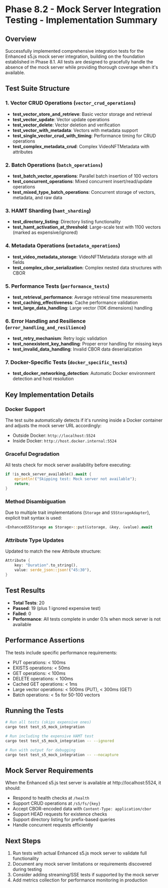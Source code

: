 # Phase 8.2 - Mock Server Integration Testing - Implementation Summary

## Overview
Successfully implemented comprehensive integration tests for the Enhanced s5.js mock server integration, building on the foundation established in Phase 8.1. All tests are designed to gracefully handle the absence of the mock server while providing thorough coverage when it's available.

## Test Suite Structure

### 1. Vector CRUD Operations (`vector_crud_operations`)
- **test_vector_store_and_retrieve**: Basic vector storage and retrieval
- **test_vector_update**: Vector update operations
- **test_vector_delete**: Vector deletion and verification
- **test_vector_with_metadata**: Vectors with metadata support
- **test_single_vector_crud_with_timing**: Performance timing for CRUD operations
- **test_complex_metadata_crud**: Complex VideoNFTMetadata with attributes

### 2. Batch Operations (`batch_operations`)
- **test_batch_vector_operations**: Parallel batch insertion of 100 vectors
- **test_concurrent_operations**: Mixed concurrent insert/read/update operations
- **test_mixed_type_batch_operations**: Concurrent storage of vectors, metadata, and raw data

### 3. HAMT Sharding (`hamt_sharding`)
- **test_directory_listing**: Directory listing functionality
- **test_hamt_activation_at_threshold**: Large-scale test with 1100 vectors (marked as expensive/ignored)

### 4. Metadata Operations (`metadata_operations`)
- **test_video_metadata_storage**: VideoNFTMetadata storage with all fields
- **test_complex_cbor_serialization**: Complex nested data structures with CBOR

### 5. Performance Tests (`performance_tests`)
- **test_retrieval_performance**: Average retrieval time measurements
- **test_caching_effectiveness**: Cache performance validation
- **test_large_data_handling**: Large vector (10K dimensions) handling

### 6. Error Handling and Resilience (`error_handling_and_resilience`)
- **test_retry_mechanism**: Retry logic validation
- **test_nonexistent_key_handling**: Proper error handling for missing keys
- **test_invalid_data_handling**: Invalid CBOR data deserialization

### 7. Docker-Specific Tests (`docker_specific_tests`)
- **test_docker_networking_detection**: Automatic Docker environment detection and host resolution

## Key Implementation Details

### Docker Support
The test suite automatically detects if it's running inside a Docker container and adjusts the mock server URL accordingly:
- Outside Docker: `http://localhost:5524`
- Inside Docker: `http://host.docker.internal:5524`

### Graceful Degradation
All tests check for mock server availability before executing:
```rust
if !is_mock_server_available().await {
    eprintln!("Skipping test: Mock server not available");
    return;
}
```

### Method Disambiguation
Due to multiple trait implementations (`Storage` and `S5StorageAdapter`), explicit trait syntax is used:
```rust
<EnhancedS5Storage as Storage>::put(&storage, &key, &value).await
```

### Attribute Type Updates
Updated to match the new Attribute structure:
```rust
Attribute {
    key: "Duration".to_string(),
    value: serde_json::json!("45:30"),
}
```

## Test Results
- **Total Tests**: 20
- **Passed**: 19 (plus 1 ignored expensive test)
- **Failed**: 0
- **Performance**: All tests complete in under 0.1s when mock server is not available

## Performance Assertions
The tests include specific performance requirements:
- PUT operations: < 100ms
- EXISTS operations: < 50ms
- GET operations: < 100ms
- DELETE operations: < 100ms
- Cached GET operations: < 1ms
- Large vector operations: < 500ms (PUT), < 300ms (GET)
- Batch operations: < 5s for 50-100 vectors

## Running the Tests

```bash
# Run all tests (skips expensive ones)
cargo test test_s5_mock_integration

# Run including the expensive HAMT test
cargo test test_s5_mock_integration -- --ignored

# Run with output for debugging
cargo test test_s5_mock_integration -- --nocapture
```

## Mock Server Requirements
When the Enhanced s5.js test server is available at http://localhost:5524, it should:
- Respond to health checks at `/health`
- Support CRUD operations at `/s5/fs/{key}`
- Accept CBOR-encoded data with `Content-Type: application/cbor`
- Support HEAD requests for existence checks
- Support directory listing for prefix-based queries
- Handle concurrent requests efficiently

## Next Steps
1. Run tests with actual Enhanced s5.js mock server to validate full functionality
2. Document any mock server limitations or requirements discovered during testing
3. Consider adding streaming/SSE tests if supported by the mock server
4. Add metrics collection for performance monitoring in production